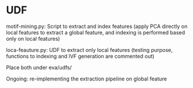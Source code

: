 # UDF

motif-mining.py: Script to extract and index features (apply PCA directly on local features to extract a global feature, and indexing is performed based only on local features)

loca-feauture.py: UDF to extract only local features (testing purpose, functions to indexing and IVF generation are commented out)

Place both under eva/udfs/

Ongoing: re-implementing the extraction pipeline on global feature
